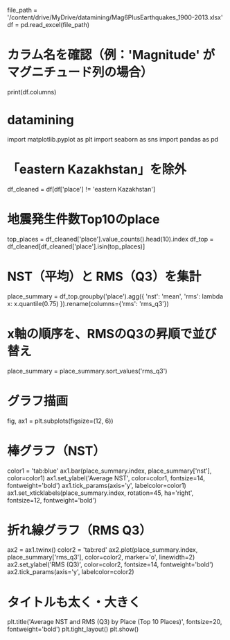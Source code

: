 file_path = '/content/drive/MyDrive/datamining/Mag6PlusEarthquakes_1900-2013.xlsx'
df = pd.read_excel(file_path)

# カラム名を確認（例：'Magnitude' がマグニチュード列の場合）
print(df.columns)

# datamining

import matplotlib.pyplot as plt
import seaborn as sns
import pandas as pd

# 「eastern Kazakhstan」を除外
df_cleaned = df[df['place'] != 'eastern Kazakhstan']

# 地震発生件数Top10のplace
top_places = df_cleaned['place'].value_counts().head(10).index
df_top = df_cleaned[df_cleaned['place'].isin(top_places)]

# NST（平均）と RMS（Q3）を集計
place_summary = df_top.groupby('place').agg({
    'nst': 'mean',
    'rms': lambda x: x.quantile(0.75)
}).rename(columns={'rms': 'rms_q3'})

# x軸の順序を、RMSのQ3の昇順で並び替え
place_summary = place_summary.sort_values('rms_q3')

# グラフ描画
fig, ax1 = plt.subplots(figsize=(12, 6))

# 棒グラフ（NST）
color1 = 'tab:blue'
ax1.bar(place_summary.index, place_summary['nst'], color=color1)
ax1.set_ylabel('Average NST', color=color1, fontsize=14, fontweight='bold')
ax1.tick_params(axis='y', labelcolor=color1)
ax1.set_xticklabels(place_summary.index, rotation=45, ha='right', fontsize=12, fontweight='bold')

# 折れ線グラフ（RMS Q3）
ax2 = ax1.twinx()
color2 = 'tab:red'
ax2.plot(place_summary.index, place_summary['rms_q3'], color=color2, marker='o', linewidth=2)
ax2.set_ylabel('RMS (Q3)', color=color2, fontsize=14, fontweight='bold')
ax2.tick_params(axis='y', labelcolor=color2)

# タイトルも太く・大きく
plt.title('Average NST and RMS (Q3) by Place (Top 10 Places)', fontsize=20, fontweight='bold')
plt.tight_layout()
plt.show()
